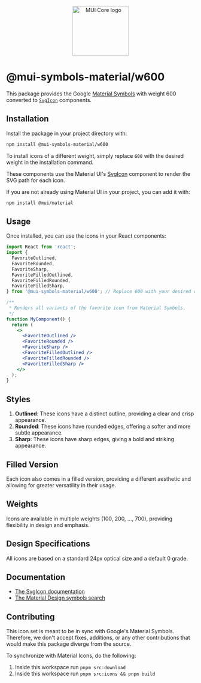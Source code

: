 <!-- markdownlint-disable-next-line -->
<p align="center">
  <a href="https://mui.com/core/" rel="noopener" target="_blank"><img width="150" height="133" src="https://mui.com/static/logo.svg" alt="MUI Core logo"></a>
</p>

# @mui-symbols-material/w600

This package provides the Google [Material Symbols](https://fonts.google.com/icons?icon.set=Material+Symbols) with weight 600 converted to [`SvgIcon`](https://mui.com/material-ui/api/svg-icon/) components.

## Installation

Install the package in your project directory with:

<!-- #default-branch-switch -->

```bash
npm install @mui-symbols-material/w600
```
<!-- #default-branch-switch -->

To install icons of a different weight, simply replace `600` with the desired weight in the installation command.

These components use the Material UI's [SvgIcon](https://mui.com/material-ui/api/svg-icon) component to render the SVG path for each icon.

If you are not already using Material UI in your project, you can add it with:

```bash
npm install @mui/material
```

## Usage

Once installed, you can use the icons in your React components:

```jsx
import React from 'react';
import { 
  FavoriteOutlined, 
  FavoriteRounded, 
  FavoriteSharp, 
  FavoriteFilledOutlined, 
  FavoriteFilledRounded, 
  FavoriteFilledSharp,
} from '@mui-symbols-material/w600'; // Replace 600 with your desired weight

/**
 * Renders all variants of the favorite icon from Material Symbols.
 */
function MyComponent() {
  return (
    <>
      <FavoriteOutlined />
      <FavoriteRounded />
      <FavoriteSharp />
      <FavoriteFilledOutlined />
      <FavoriteFilledRounded />
      <FavoriteFilledSharp />
    </>
  );
}
```

## Styles

1. **Outlined**: These icons have a distinct outline, providing a clear and crisp appearance.
2. **Rounded**: These icons have rounded edges, offering a softer and more subtle appearance.
3. **Sharp**: These icons have sharp edges, giving a bold and striking appearance.

## Filled Version

Each icon also comes in a filled version, providing a different aesthetic and allowing for greater versatility in their usage.

## Weights

Icons are available in multiple weights (100, 200, ..., 700), providing flexibility in design and emphasis.

## Design Specifications

All icons are based on a standard 24px optical size and a default 0 grade.

## Documentation

<!-- #default-branch-switch -->

- [The SvgIcon documentation](https://mui.com/material-ui/icons/#svgicon)
- [The Material Design symbols search](https://fonts.google.com/icons?icon.set=Material+Symbols)

## Contributing

This icon set is meant to be in sync with Google's Material Symbols.
Therefore, we don't accept fixes, additions, or any other contributions that would make this package diverge from the source.

To synchronize with Material Icons, do the following:

1. Inside this workspace run `pnpm src:download`
2. Inside this workspace run `pnpm src:icons && pnpm build`

